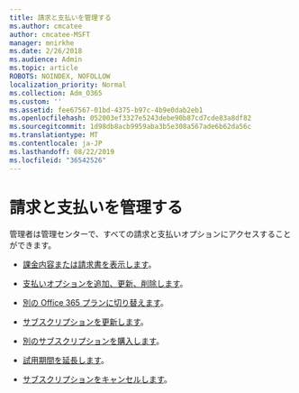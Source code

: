 ```yaml
---
title: 請求と支払いを管理する
ms.author: cmcatee
author: cmcatee-MSFT
manager: mnirkhe
ms.date: 2/26/2018
ms.audience: Admin
ms.topic: article
ROBOTS: NOINDEX, NOFOLLOW
localization_priority: Normal
ms.collection: Adm_O365
ms.custom: ''
ms.assetid: fee67567-01bd-4375-b97c-4b9e0dab2eb1
ms.openlocfilehash: 052003ef3327e5243debe90b87cd7cde83a8df82
ms.sourcegitcommit: 1d98db8acb9959aba3b5e308a567ade6b62da56c
ms.translationtype: MT
ms.contentlocale: ja-JP
ms.lasthandoff: 08/22/2019
ms.locfileid: "36542526"
---
```

# <a name="manage-my-bill-and-payments"></a>請求と支払いを管理する

管理者は管理センターで、すべての請求と支払いオプションにアクセスすることができます。
  
- [課金内容または請求書を表示します](https://docs.microsoft.com/office365/admin/subscriptions-and-billing/view-your-bill-or-invoice)。

- [支払いオプションを追加、更新、削除します](https://docs.microsoft.com/office365/admin/subscriptions-and-billing/add-update-or-remove-credit-card-or-bank-account)。

- [別の Office 365 プランに切り替えます](https://docs.microsoft.com/office365/admin/subscriptions-and-billing/switch-to-a-different-plan)。

- [サブスクリプションを更新します](https://docs.microsoft.com/office365/admin/subscriptions-and-billing/renew-your-subscription)。

- [別のサブスクリプションを購入します](https://docs.microsoft.com/office365/admin/subscriptions-and-billing/buy-another-subscription)。

- [試用期間を延長します](https://docs.microsoft.com/office365/admin/subscriptions-and-billing/extend-your-trial)。

- [サブスクリプションをキャンセルします](https://docs.microsoft.com/office365/admin/subscriptions-and-billing/cancel-your-subscription)。
